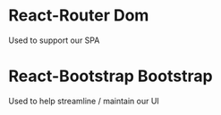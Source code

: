 # React-Router Dom
Used to support our SPA

# React-Bootstrap Bootstrap
Used to help streamline / maintain our UI